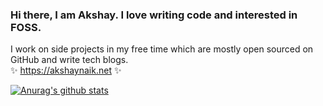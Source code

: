 ### Hi there, I am Akshay. I love writing code and interested in FOSS.

I work on side projects in my free time which are mostly open sourced on GitHub and write tech blogs.   
✨ https://akshaynaik.net ✨
<!--
**nakshay/nakshay** is a ✨ _special_ ✨ repository because its `README.md` (this file) appears on your GitHub profile.

Here are some ideas to get you started:

- 🔭 I’m currently working on ...
- 🌱 I’m currently learning ...
- 👯 I’m looking to collaborate on ...
- 🤔 I’m looking for help with ...
- 💬 Ask me about ...
- 📫 How to reach me: ...
- 😄 Pronouns: ...
- ⚡ Fun fact: ...
-->

[![Anurag's github stats](https://github-readme-stats.vercel.app/api?username=nakshay&count_private=true&show_icons=true&theme=nord)](https://akshaynaik.net)
